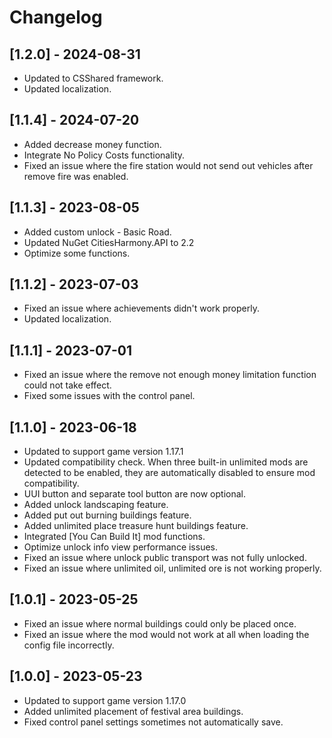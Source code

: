 ﻿# Changelog

## [1.2.0] - 2024-08-31
- Updated to CSShared framework.
- Updated localization.

## [1.1.4] - 2024-07-20
- Added decrease money function.
- Integrate No Policy Costs functionality.
- Fixed an issue where the fire station would not send out vehicles after remove fire was enabled.

## [1.1.3] - 2023-08-05
- Added custom unlock - Basic Road.
- Updated NuGet CitiesHarmony.API to 2.2
- Optimize some functions.

## [1.1.2] - 2023-07-03
- Fixed an issue where achievements didn't work properly.
- Updated localization.

## [1.1.1] - 2023-07-01
- Fixed an issue where the remove not enough money limitation function could not take effect.
- Fixed some issues with the control panel.

## [1.1.0] - 2023-06-18
- Updated to support game version 1.17.1
- Updated compatibility check. When three built-in unlimited mods are detected to be enabled, they are automatically disabled to ensure mod compatibility.
- UUI button and separate tool button are now optional.
- Added unlock landscaping feature.
- Added put out burning buildings feature.
- Added unlimited place treasure hunt buildings feature.
- Integrated [You Can Build It] mod functions.
- Optimize unlock info view performance issues.
- Fixed an issue where unlock public transport was not fully unlocked.
- Fixed an issue where unlimited oil, unlimited ore is not working properly.

## [1.0.1] - 2023-05-25
- Fixed an issue where normal buildings could only be placed once.
- Fixed an issue where the mod would not work at all when loading the config file incorrectly.

## [1.0.0] - 2023-05-23
- Updated to support game version 1.17.0
- Added unlimited placement of festival area buildings.
- Fixed control panel settings sometimes not automatically save.

